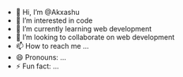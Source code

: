 - 👋 Hi, I’m @Akxashu
- 👀 I’m interested in code
- 🌱 I’m currently learning web development 
- 💞️ I’m looking to collaborate on web development 
- 📫 How to reach me ...
- 😄 Pronouns: ...
- ⚡ Fun fact: ...

<!---
Akxashu/Akxashu is a ✨ special ✨ repository because its `README.md` (this file) appears on your GitHub profile.
You can click the Preview link to take a look at your changes.
--->

